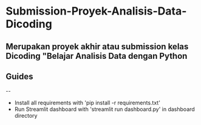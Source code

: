 # Submission-Proyek-Analisis-Data-Dicoding
Merupakan proyek akhir atau submission kelas Dicoding "Belajar Analisis Data dengan Python
--
## Guides
--
- Install all requirements with 'pip install -r requirements.txt'
- Run Streamlit dashboard with 'streamlit run dashboard.py' in dashboard directory
